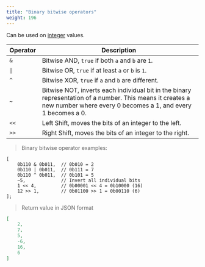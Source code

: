 ```yaml
---
title: "Binary bitwise operators"
weight: 196
---
```


Can be used on [integer](../../data-types/int) values.

Operator | Description
-------- | -----------
`&` | Bitwise AND, `true` if both `a` and `b` are `1`.
`\|` | Bitwise OR, `true` if at least `a` or `b` is `1`.
`^` | Bitwise XOR, `true` if `a` and `b` are different.
`~` | Bitwise NOT,  inverts each individual bit in the binary representation of a number. This means it creates a new number where every 0 becomes a 1, and every 1 becomes a 0.
`<<` | Left Shift, moves the bits of an integer to the left.
`>>` | Right Shift, moves the bits of an integer to the right.

> Binary bitwise operator examples:

```thingsdb,json_response
[
    0b110 & 0b011,  // 0b010 = 2
    0b110 | 0b011,  // 0b111 = 7
    0b110 ^ 0b011,  // 0b101 = 5
    ~5,             // Invert all individual bits
    1 << 4,         // 0b00001 << 4 = 0b10000 (16)
    12 >> 1,        // 0b01100 >> 1 = 0b00110 (6)
];
```

> Return value in JSON format

```json
[
    2,
    7,
    5,
    -6,
    16,
    6
]
```
